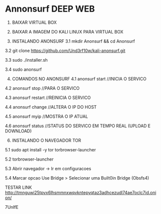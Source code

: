 # Annonsurf DEEP WEB

1. BAIXAR VIRTUAL BOX

2. BAIXAR A IMAGEM DO KALI LINUX PARA VIRTUAL BOX



3) INSTALANDO ANONSURF
3.1 mkdir Anonsurf && cd Anonsurf
   
3.2 git clone https://github.com/Und3rf10w/kali-anonsurf.git

3.3 sudo ./installer.sh

3.4 sudo anonsurf

4. COMANDOS NO ANONSURF
4.1 anonsurf start   //INICIA O SERVICO
   
4.2 anonsurf stop    //PARA O SERVICO

4.3 anonsurf restart //REINICIA O SERVICO 

4.4 anonsurf change  //ALTERA O IP DO HOST

4.5 anonsurf myip   //MOSTRA O IP ATUAL

4.6 anonsurf status //STATUS DO SERVICO EM TEMPO REAL (UPLOAD E DOWNLOAD)

6. INSTALANDO O NAVEGADOR TOR  

5.1 sudo apt install -y tor torbrowser-launcher

5.2 torbrowser-launcher 

5.3 Abrir navegador -> Ir em configuracoes 

5.4 Marcar opcao Use Bridge > Selecionar uma Built0in Bridge (Obsfs4)


TESTAR LINK
http://tmnguwi25tpvx6lhsmmnxwqvkntepyqtaz3adhcezudl74ae7oclc7id.onion/

7UnIfE
